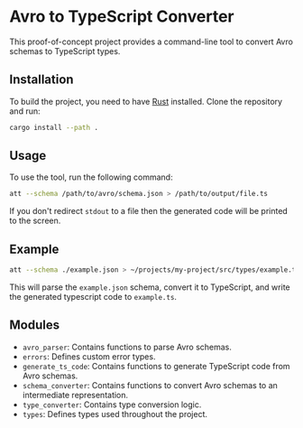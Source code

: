 # Avro to TypeScript Converter

This proof-of-concept project provides a command-line tool to convert Avro schemas to TypeScript types.

## Installation

To build the project, you need to have [Rust](https://www.rust-lang.org/) installed. Clone the repository and run:

```sh
cargo install --path .
```

## Usage

To use the tool, run the following command:

```sh
att --schema /path/to/avro/schema.json > /path/to/output/file.ts
```

If you don't redirect `stdout` to a file then the generated code will be printed to the screen.

## Example

```sh
att --schema ./example.json > ~/projects/my-project/src/types/example.ts
```

This will parse the `example.json` schema, convert it to TypeScript, and write the generated typescript code to `example.ts`.

## Modules

- `avro_parser`: Contains functions to parse Avro schemas.
- `errors`: Defines custom error types.
- `generate_ts_code`: Contains functions to generate TypeScript code from Avro schemas.
- `schema_converter`: Contains functions to convert Avro schemas to an intermediate representation.
- `type_converter`: Contains type conversion logic.
- `types`: Defines types used throughout the project.
